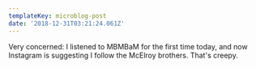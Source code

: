 ```yaml
---
templateKey: microblog-post
date: '2018-12-31T03:21:24.061Z'
---
```


Very concerned: I listened to MBMBaM for the first time today, and now Instagram is suggesting I follow the McElroy brothers. That's creepy.

